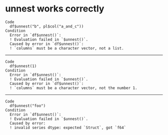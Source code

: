 # unnest works correctly

    Code
      df$unnest("b", pl$col("a_and_c"))
    Condition
      Error in `df$unnest()`:
      ! Evaluation failed in `$unnest()`.
      Caused by error in `df$unnest()`:
      ! `columns` must be a character vector, not a list.

---

    Code
      df$unnest(1)
    Condition
      Error in `df$unnest()`:
      ! Evaluation failed in `$unnest()`.
      Caused by error in `df$unnest()`:
      ! `columns` must be a character vector, not the number 1.

---

    Code
      df$unnest("foo")
    Condition
      Error in `df$unnest()`:
      ! Evaluation failed in `$unnest()`.
      Caused by error:
      ! invalid series dtype: expected `Struct`, got `f64`

